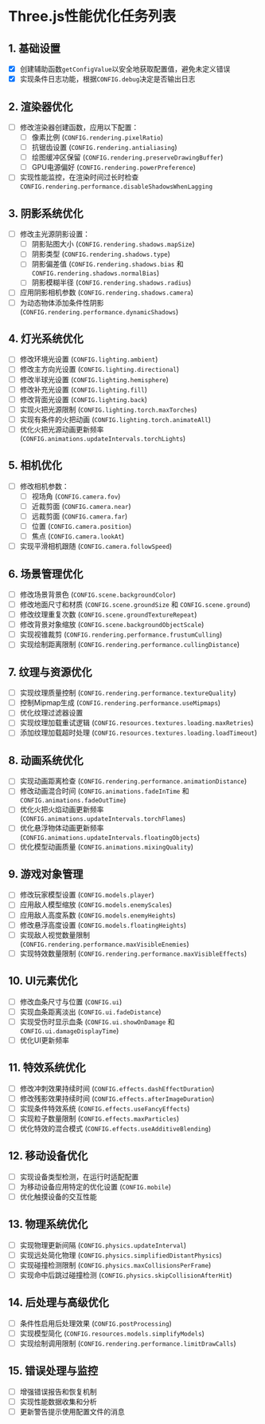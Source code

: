 # Three.js性能优化任务列表

## 1. 基础设置
- [x] 创建辅助函数`getConfigValue`以安全地获取配置值，避免未定义错误
- [x] 实现条件日志功能，根据`CONFIG.debug`决定是否输出日志

## 2. 渲染器优化
- [ ] 修改渲染器创建函数，应用以下配置：
  - [ ] 像素比例 (`CONFIG.rendering.pixelRatio`)
  - [ ] 抗锯齿设置 (`CONFIG.rendering.antialiasing`)
  - [ ] 绘图缓冲区保留 (`CONFIG.rendering.preserveDrawingBuffer`)
  - [ ] GPU电源偏好 (`CONFIG.rendering.powerPreference`)
- [ ] 实现性能监控，在渲染时间过长时检查`CONFIG.rendering.performance.disableShadowsWhenLagging`

## 3. 阴影系统优化
- [ ] 修改主光源阴影设置：
  - [ ] 阴影贴图大小 (`CONFIG.rendering.shadows.mapSize`)
  - [ ] 阴影类型 (`CONFIG.rendering.shadows.type`)
  - [ ] 阴影偏差值 (`CONFIG.rendering.shadows.bias` 和 `CONFIG.rendering.shadows.normalBias`)
  - [ ] 阴影模糊半径 (`CONFIG.rendering.shadows.radius`)
- [ ] 应用阴影相机参数 (`CONFIG.rendering.shadows.camera`)
- [ ] 为动态物体添加条件性阴影 (`CONFIG.rendering.performance.dynamicShadows`)

## 4. 灯光系统优化
- [ ] 修改环境光设置 (`CONFIG.lighting.ambient`)
- [ ] 修改主方向光设置 (`CONFIG.lighting.directional`)
- [ ] 修改半球光设置 (`CONFIG.lighting.hemisphere`)
- [ ] 修改补充光设置 (`CONFIG.lighting.fill`)
- [ ] 修改背面光设置 (`CONFIG.lighting.back`)
- [ ] 实现火把光源限制 (`CONFIG.lighting.torch.maxTorches`)
- [ ] 实现有条件的火把动画 (`CONFIG.lighting.torch.animateAll`)
- [ ] 优化火把光源动画更新频率 (`CONFIG.animations.updateIntervals.torchLights`)

## 5. 相机优化
- [ ] 修改相机参数：
  - [ ] 视场角 (`CONFIG.camera.fov`)
  - [ ] 近裁剪面 (`CONFIG.camera.near`)
  - [ ] 远裁剪面 (`CONFIG.camera.far`)
  - [ ] 位置 (`CONFIG.camera.position`)
  - [ ] 焦点 (`CONFIG.camera.lookAt`)
- [ ] 实现平滑相机跟随 (`CONFIG.camera.followSpeed`)

## 6. 场景管理优化
- [ ] 修改场景背景色 (`CONFIG.scene.backgroundColor`)
- [ ] 修改地面尺寸和材质 (`CONFIG.scene.groundSize` 和 `CONFIG.scene.ground`)
- [ ] 修改纹理重复次数 (`CONFIG.scene.groundTextureRepeat`)
- [ ] 修改背景对象缩放 (`CONFIG.scene.backgroundObjectScale`)
- [ ] 实现视锥裁剪 (`CONFIG.rendering.performance.frustumCulling`)
- [ ] 实现绘制距离限制 (`CONFIG.rendering.performance.cullingDistance`)

## 7. 纹理与资源优化
- [ ] 实现纹理质量控制 (`CONFIG.rendering.performance.textureQuality`)
- [ ] 控制Mipmap生成 (`CONFIG.rendering.performance.useMipmaps`)
- [ ] 优化纹理过滤器设置
- [ ] 实现纹理加载重试逻辑 (`CONFIG.resources.textures.loading.maxRetries`)
- [ ] 添加纹理加载超时处理 (`CONFIG.resources.textures.loading.loadTimeout`)

## 8. 动画系统优化
- [ ] 实现动画距离检查 (`CONFIG.rendering.performance.animationDistance`)
- [ ] 修改动画混合时间 (`CONFIG.animations.fadeInTime` 和 `CONFIG.animations.fadeOutTime`)
- [ ] 优化火把火焰动画更新频率 (`CONFIG.animations.updateIntervals.torchFlames`)
- [ ] 优化悬浮物体动画更新频率 (`CONFIG.animations.updateIntervals.floatingObjects`)
- [ ] 优化模型动画质量 (`CONFIG.animations.mixingQuality`)

## 9. 游戏对象管理
- [ ] 修改玩家模型设置 (`CONFIG.models.player`)
- [ ] 应用敌人模型缩放 (`CONFIG.models.enemyScales`)
- [ ] 应用敌人高度系数 (`CONFIG.models.enemyHeights`)
- [ ] 修改悬浮高度设置 (`CONFIG.models.floatingHeights`)
- [ ] 实现敌人视觉数量限制 (`CONFIG.rendering.performance.maxVisibleEnemies`)
- [ ] 实现特效数量限制 (`CONFIG.rendering.performance.maxVisibleEffects`)

## 10. UI元素优化
- [ ] 修改血条尺寸与位置 (`CONFIG.ui`)
- [ ] 实现血条距离淡出 (`CONFIG.ui.fadeDistance`)
- [ ] 实现受伤时显示血条 (`CONFIG.ui.showOnDamage` 和 `CONFIG.ui.damageDisplayTime`)
- [ ] 优化UI更新频率

## 11. 特效系统优化
- [ ] 修改冲刺效果持续时间 (`CONFIG.effects.dashEffectDuration`)
- [ ] 修改残影效果持续时间 (`CONFIG.effects.afterImageDuration`)
- [ ] 实现条件特效系统 (`CONFIG.effects.useFancyEffects`)
- [ ] 实现粒子数量限制 (`CONFIG.effects.maxParticles`)
- [ ] 优化特效的混合模式 (`CONFIG.effects.useAdditiveBlending`)

## 12. 移动设备优化
- [ ] 实现设备类型检测，在运行时适配配置
- [ ] 为移动设备应用特定的优化设置 (`CONFIG.mobile`)
- [ ] 优化触摸设备的交互性能

## 13. 物理系统优化
- [ ] 实现物理更新间隔 (`CONFIG.physics.updateInterval`)
- [ ] 实现远处简化物理 (`CONFIG.physics.simplifiedDistantPhysics`)
- [ ] 实现碰撞检测限制 (`CONFIG.physics.maxCollisionsPerFrame`)
- [ ] 实现命中后跳过碰撞检测 (`CONFIG.physics.skipCollisionAfterHit`)

## 14. 后处理与高级优化
- [ ] 条件性启用后处理效果 (`CONFIG.postProcessing`)
- [ ] 实现模型简化 (`CONFIG.resources.models.simplifyModels`)
- [ ] 实现绘制调用限制 (`CONFIG.rendering.performance.limitDrawCalls`)

## 15. 错误处理与监控
- [ ] 增强错误报告和恢复机制
- [ ] 实现性能数据收集和分析
- [ ] 更新警告提示使用配置文件的消息 